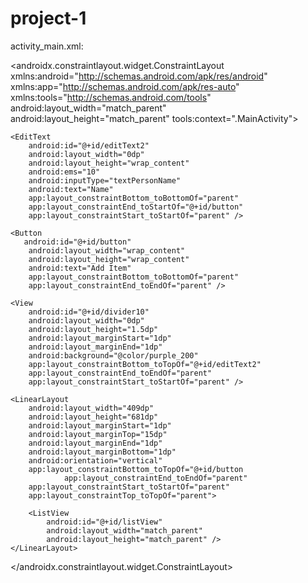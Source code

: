 # project-1
activity_main.xml:
<?xml version="1.0" encoding="utf-8"?>
<androidx.constraintlayout.widget.ConstraintLayout xmlns:android="http://schemas.android.com/apk/res/android"
    xmlns:app="http://schemas.android.com/apk/res-auto"
    xmlns:tools="http://schemas.android.com/tools"
    android:layout_width="match_parent"
    android:layout_height="match_parent"
    tools:context=".MainActivity">


    <EditText
        android:id="@+id/editText2"
        android:layout_width="0dp"
        android:layout_height="wrap_content"
        android:ems="10"
        android:inputType="textPersonName"
        android:text="Name"
        app:layout_constraintBottom_toBottomOf="parent"
        app:layout_constraintEnd_toStartOf="@+id/button"
        app:layout_constraintStart_toStartOf="parent" />

    <Button
       android:id="@+id/button"
        android:layout_width="wrap_content"
        android:layout_height="wrap_content"
        android:text="Add Item"
        app:layout_constraintBottom_toBottomOf="parent"
        app:layout_constraintEnd_toEndOf="parent" />

    <View
        android:id="@+id/divider10"
        android:layout_width="0dp"
        android:layout_height="1.5dp"
        android:layout_marginStart="1dp"
        android:layout_marginEnd="1dp"
        android:background="@color/purple_200"
        app:layout_constraintBottom_toTopOf="@+id/editText2"
        app:layout_constraintEnd_toEndOf="parent"
        app:layout_constraintStart_toStartOf="parent" />

    <LinearLayout
        android:layout_width="409dp"
        android:layout_height="681dp"
        android:layout_marginStart="1dp"
        android:layout_marginTop="15dp"
        android:layout_marginEnd="1dp"
        android:layout_marginBottom="1dp"
        android:orientation="vertical"
        app:layout_constraintBottom_toTopOf="@+id/button
                app:layout_constraintEnd_toEndOf="parent"
        app:layout_constraintStart_toStartOf="parent"
        app:layout_constraintTop_toTopOf="parent">

        <ListView
            android:id="@+id/listView"
            android:layout_width="match_parent"
            android:layout_height="match_parent" />
    </LinearLayout>
</androidx.constraintlayout.widget.ConstraintLayout>


